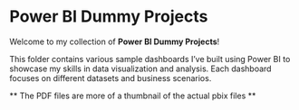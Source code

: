 # Power BI Dummy Projects

Welcome to my collection of **Power BI Dummy Projects**! 

This folder contains various sample dashboards I’ve built using Power BI to showcase my skills in data visualization and analysis. Each dashboard focuses on different datasets and business scenarios.

** The PDF files are more of a thumbnail of the actual pbix files ** 

